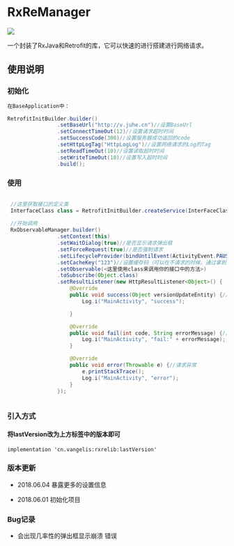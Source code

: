 # RxReManager
![](https://img.shields.io/badge/jcenter-0.0.2-red.svg)

一个封装了RxJava和Retrofit的库，它可以快速的进行搭建进行网络请求。

## 使用说明

### 初始化

```java
在BaseApplication中：

RetrofitInitBuilder.builder()
                .setBaseUrl("http://v.juhe.cn")//设置BaseUrl
                .setConnectTimeOut(12)//设置请求超时时间
                .setSuccessCode(300)//设置服务器成功返回的code
                .setHttpLogTag("HttpLogLog")//设置网络请求的Log的Tag
                .setReadTimeOut(10)//设置读取超时时间
                .setWriteTimeOut(10)//设置写入超时时间
                .build();
```
### 使用
```java

 //这里获取接口的定义类
 InterfaceClass class = RetrofitInitBuilder.createService(InterFaceClass.class);
 
 //开始调用
 RxObservableManager.builder()
                .setContext(this)
                .setWaitDialog(true)//是否显示请求弹出框
                .setForceRequest(true)//是否强制请求
                .setLifecycleProvider(bindUntilEvent(ActivityEvent.PAUSE))//设置请求周期（在pause退出的时候，停止请求）
                .setCacheKey("123")//设置缓存码（可以在不请求的时候，通过拿到缓存来获取数据）
                .setObservable(<这里使用class来调用你的接口中的方法>)
                .toSubscribe(Object.class)
                .setResultListener(new HttpResultListener<Object>() {
                    @Override
                    public void success(Object versionUpdateEntity) {//请求成功
                        Log.i("MainActivity", "success");

                    }

                    @Override
                    public void fail(int code, String errorMessage) {//服务器返回失败
                        Log.i("MainActivity", "fail:" + errorMessage);
                    }

                    @Override
                    public void error(Throwable e) {//请求异常
                        e.printStackTrace();
                        Log.i("MainActivity", "error");
                    }
                });



```

### 引入方式

#### 将lastVersion改为上方标签中的版本即可
```
implementation 'cn.vangelis:rxrelib:lastVersion'
```

### 版本更新

* 2018.06.04 暴露更多的设置信息

* 2018.06.01 初始化项目

### Bug记录

* 会出现几率性的弹出框显示崩溃
错误

